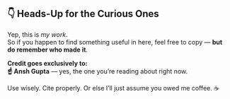 ## 👇 Heads-Up for the Curious Ones

Yep, this is *my work*.  
So if you happen to find something useful in here, feel free to copy — **but do remember who made it**.

**Credit goes exclusively to:**  
**☝️ Ansh Gupta** — yes, the one you’re reading about right now.

Use wisely. Cite properly. Or else I’ll just assume you owed me coffee. ☕  
